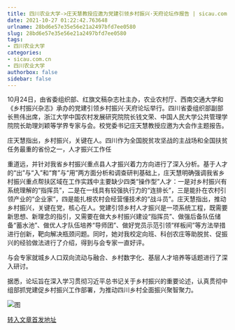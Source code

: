 ```yaml
---
title: 四川农业大学->庄天慧教授应邀为党建引领乡村振兴·天府论坛作报告 | sicau.com.cn
date: 2021-10-27 01:22:42.763648
urlname: 28bd6e57e35e56e21a2497bfd7ee0580
slug: 28bd6e57e35e56e21a2497bfd7ee0580
tags: 
- 四川农业大学
categories:
- sicau.com.cn
- 四川农业大学
authorbox: false
sidebar: false
---
```

10月24日，由省委组织部、红旗文稿杂志社主办，农业农村厅、西南交通大学和《乡村振兴杂志》承办的党建引领乡村振兴·天府论坛举行。四川省委组织部副部长熊伟出席，浙江大学中国农村发展研究院院长钱文荣、中国人民大学公共管理学院院长助理刘颖等学界专家与会。校党委书记庄天慧教授应邀为大会作主题报告。

庄天慧指出，乡村振兴，关键在人。四川作为全国脱贫攻坚战的主战场和全国扶贫任务最重的省份之一，人才振兴工作任
<!--more-->
重道远，并针对我省乡村振兴重点县人才振兴着力方向进行了深入分析。基于人才的“出”与“入”和“育”与“用”两方面分析和调查研判基础上，庄天慧明确强调我省乡村振兴重点帮扶区域在工作实践中主要缺少四类“操作型”人才：一是对乡村振兴有系统理解的“指挥员”，二是在一线具有较强执行力的“连排长”，三是能扑在农村引领产业的“企业家”，四是能扎根农村会经营懂技术的“战斗员”。庄天慧指出，推动乡村振兴，关键在党，核心在人。党建引领乡村人才振兴是一项系统工程，既需要新思想、新理念的指引，又需要在做大乡村振兴建设“指挥员”、做强后备队伍储备“蓄水池”、做优人才队伍培养“导师团”、做好党员示范引领“样板间”等方法举措进行创新，靶向解决瓶颈问题。同时，她对我校定向班、科创农庄等助脱贫、促振兴的经验做法进行了介绍，得到与会专家一直好评。

与会专家就城乡人口双向流动与融合、乡村数字化、基层人才培养等话题进行了深入研讨。

据悉，论坛旨在深入学习贯彻习近平总书记关于乡村振兴的重要论述，认真贯彻中组部抓党建促乡村振兴工作部署，为推动四川乡村全面振兴聚智聚力。

![图](https://news.sicau.edu.cn/__local/7/FE/19/3083A6A307104B274C9A3829CD9_F1787F31_1C56E.png)

[转入文章首发地址](https://news.sicau.edu.cn/info/1078/65105.htm)
